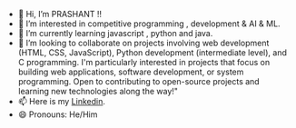 - 👋 Hi, I’m PRASHANT !!
- 👀 I’m interested in competitive programming , development & AI & ML. 
- 🌱 I’m currently learning javascript , python and java.
- 💞️ I’m looking to collaborate on projects involving web development (HTML, CSS, JavaScript), Python development (intermediate level), and C programming. I'm particularly interested in projects that focus on building web applications, software development, or system programming. Open to contributing to open-source projects and learning new technologies along the way!"
- 📫 Here is my [Linkedin](https://www.linkedin.com/in/prashant-singh-897a33288/).
- 😄 Pronouns: He/Him

<!---
prashant7023/prashant7023 is a ✨ special ✨ repository because its `README.md` (this file) appears on your GitHub profile.
You can click the Preview link to take a look at your changes.
--->
